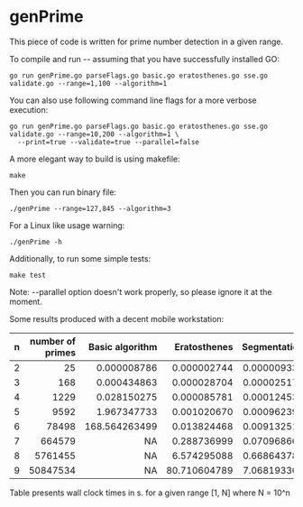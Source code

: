 # genPrime

This piece of code is written for prime number detection in a given range. 

To compile and run -- assuming that you have successfully installed GO:
```
go run genPrime.go parseFlags.go basic.go eratosthenes.go sse.go validate.go --range=1,100 --algorithm=1
```

You can also use following command line flags for a more verbose execution:
```
go run genPrime.go parseFlags.go basic.go eratosthenes.go sse.go validate.go --range=10,200 --algorithm=1 \
  --print=true --validate=true --parallel=false
```

A more elegant way to build is using makefile:
```
make
```

Then you can run binary file:
```
./genPrime --range=127,845 --algorithm=3
```

For a Linux like usage warning:
```
./genPrime -h
```

Additionally, to run some simple tests:
```
make test
```

Note:
--parallel option doesn't work properly, so please ignore it at the moment.

Some results produced with a decent mobile workstation:

| n   | number of primes | Basic algorithm | Eratosthenes | Segmentation |
| --- | ---: | ---: | ---:| ---: |
| 2   |             25 |     0.000008786 |  0.000002744 |  0.000009336 | 
| 3   |            168 |     0.000434863 |  0.000028704 |  0.000025178 | 
| 4   |           1229 |     0.028150275 |  0.000085781 |  0.000124532 | 
| 5   |           9592 |     1.967347733 |  0.001020670 |  0.000962392 | 
| 6   |          78498 |   168.564263499 |  0.013824468 |  0.009132511 | 
| 7   |         664579 |              NA |  0.288736999 |  0.070968662 | 
| 8   |        5761455 |              NA |  6.574295088 |  0.668643781 | 
| 9   |       50847534 |              NA | 80.710604789 |  7.068193302 | 

Table presents wall clock times in s. for a given range [1, N] where N = 10^n
